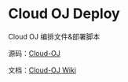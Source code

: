 # Cloud OJ Deploy

Cloud OJ 编排文件&部署脚本

源码：[Cloud-OJ](https://github.com/imcloudfloating/Cloud-OJ)

文档：[Cloud-OJ Wiki](https://github.com/imcloudfloating/Cloud-OJ/wiki)
